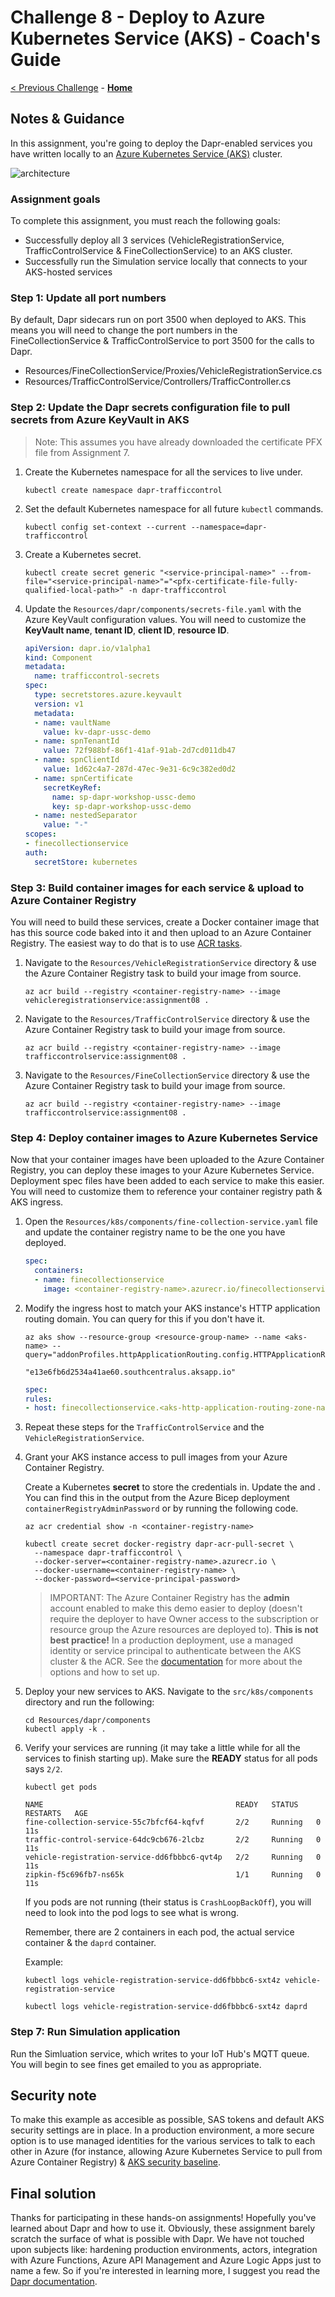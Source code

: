 # Challenge 8 - Deploy to Azure Kubernetes Service (AKS) - Coach's Guide

[< Previous Challenge](./Solution-07.md) - **[Home](../README.md)**

## Notes & Guidance

In this assignment, you're going to deploy the Dapr-enabled services you have written locally to an [Azure Kubernetes Service (AKS)](https://docs.microsoft.com/en-us/azure/aks/) cluster.

![architecture](../.img/Challenge-08/architecture.png)

### Assignment goals

To complete this assignment, you must reach the following goals:

- Successfully deploy all 3 services (VehicleRegistrationService, TrafficControlService & FineCollectionService) to an AKS cluster.
- Successfully run the Simulation service locally that connects to your AKS-hosted services

### Step 1: Update all port numbers

By default, Dapr sidecars run on port 3500 when deployed to AKS. This means you will need to change the port numbers in the FineCollectionService & TrafficControlService to port 3500 for the calls to Dapr.

- Resources/FineCollectionService/Proxies/VehicleRegistrationService.cs
- Resources/TrafficControlService/Controllers/TrafficController.cs

### Step 2: Update the Dapr secrets configuration file to pull secrets from Azure KeyVault in AKS

> Note: This assumes you have already downloaded the certificate PFX file from Assignment 7.

1.  Create the Kubernetes namespace for all the services to live under.

    ```shell
    kubectl create namespace dapr-trafficcontrol
    ```

1.  Set the default Kubernetes namespace for all future `kubectl` commands.

    ```shell
    kubectl config set-context --current --namespace=dapr-trafficcontrol
    ```

1.  Create a Kubernetes secret.

    ```shell
    kubectl create secret generic "<service-principal-name>" --from-file="<service-principal-name>"="<pfx-certificate-file-fully-qualified-local-path>" -n dapr-trafficcontrol
    ```

1.  Update the ```Resources/dapr/components/secrets-file.yaml``` with the Azure KeyVault configuration values. You will need to customize the **KeyVault name**, **tenant ID**, **client ID**, **resource ID**.

    ```yaml
    apiVersion: dapr.io/v1alpha1
    kind: Component
    metadata:
      name: trafficcontrol-secrets
    spec:
      type: secretstores.azure.keyvault
      version: v1
      metadata:
      - name: vaultName
        value: kv-dapr-ussc-demo
      - name: spnTenantId
        value: 72f988bf-86f1-41af-91ab-2d7cd011db47
      - name: spnClientId
        value: 1d62c4a7-287d-47ec-9e31-6c9c382ed0d2
      - name: spnCertificate
        secretKeyRef:
          name: sp-dapr-workshop-ussc-demo
          key: sp-dapr-workshop-ussc-demo
      - name: nestedSeparator
        value: "-"
    scopes:
    - finecollectionservice   
    auth:
      secretStore: kubernetes

### Step 3: Build container images for each service & upload to Azure Container Registry

You will need to build these services, create a Docker container image that has this source code baked into it and then upload to an Azure Container Registry. The easiest way to do that is to use [ACR tasks](https://docs.microsoft.com/en-us/azure/container-registry/container-registry-tasks-overview).

1. 	Navigate to the `Resources/VehicleRegistrationService` directory & use the Azure Container Registry task to build your image from source.

    ```shell
    az acr build --registry <container-registry-name> --image vehicleregistrationservice:assignment08 .
    ```

1. 	Navigate to the `Resources/TrafficControlService` directory & use the Azure Container Registry task to build your image from source.

    ```shell
    az acr build --registry <container-registry-name> --image trafficcontrolservice:assignment08 .
    ```

1. 	Navigate to the `Resources/FineCollectionService` directory & use the Azure Container Registry task to build your image from source.
  
    ```shell
    az acr build --registry <container-registry-name> --image trafficcontrolservice:assignment08 .		
    ```

### Step 4: Deploy container images to Azure Kubernetes Service

Now that your container images have been uploaded to the Azure Container Registry, you can deploy these images to your Azure Kubernetes Service. Deployment spec files have been added to each service to make this easier. You will need to customize them to reference your container registry path & AKS ingress.

1.	Open the `Resources/k8s/components/fine-collection-service.yaml` file and update the container registry name to be the one you have deployed.

    ```yaml
    spec:
      containers:
      - name: finecollectionservice
        image: <container-registry-name>.azurecr.io/finecollectionservice:assignment08
    ```

1.	Modify the ingress host to match your AKS instance's HTTP application routing domain. You can query for this if you don't have it.

    ```shell
    az aks show --resource-group <resource-group-name> --name <aks-name> --query="addonProfiles.httpApplicationRouting.config.HTTPApplicationRoutingZoneName"
    ```

    ```shell
    "e13e6fb6d2534a41ae60.southcentralus.aksapp.io"
    ```

    ```yaml
    spec:
    rules:
    - host: finecollectionservice.<aks-http-application-routing-zone-name>
    ```
    
1.  Repeat these steps for the `TrafficControlService` and the `VehicleRegistrationService`.

1.  Grant your AKS instance access to pull images from your Azure Container Registry.

    Create a Kubernetes **secret** to store the credentials in. Update the **<container-registry-name>** and **<container-registry-password>**. You can find this in the output from the Azure Bicep deployment `containerRegistryAdminPassword` or by running the following code.

    ```shell
    az acr credential show -n <container-registry-name>
    ```

    ```shell
    kubectl create secret docker-registry dapr-acr-pull-secret \
      --namespace dapr-trafficcontrol \
      --docker-server=<container-registry-name>.azurecr.io \
      --docker-username=<container-registry-name> \
      --docker-password=<service-principal-password>
    ```

    > IMPORTANT: The Azure Container Registry has the **admin** account enabled to make this demo easier to deploy (doesn't require the deployer to have Owner access to the subscription or resource group the Azure resources are deployed to). **This is not best practice!** In a production deployment, use a managed identity or service principal to authenticate between the AKS cluster & the ACR. See the [documentation](https://docs.microsoft.com/en-us/azure/container-registry/container-registry-authentication?tabs=azure-cli) for more about the options and how to set up.

1. 	Deploy your new services to AKS. Navigate to the `src/k8s/components` directory and run the following:

    ```shell
    cd Resources/dapr/components
    kubectl apply -k .
    ```

1.	Verify your services are running (it may take a little while for all the services to finish starting up). Make sure the **READY** status for all pods says `2/2`.

    ```shell
    kubectl get pods
    ```

    ```shell
    NAME                                           READY   STATUS    RESTARTS   AGE
    fine-collection-service-55c7bfcf64-kqfvf       2/2     Running   0          11s
    traffic-control-service-64dc9cb676-2lcbz       2/2     Running   0          11s
    vehicle-registration-service-dd6fbbbc6-qvt4p   2/2     Running   0          11s
    zipkin-f5c696fb7-ns65k                         1/1     Running   0          11s
    ```

    If you pods are not running (their status is `CrashLoopBackOff`), you will need to look into the pod logs to see what is wrong.

    Remember, there are 2 containers in each pod, the actual service container & the `daprd` container.

    Example:

    ```shell
    kubectl logs vehicle-registration-service-dd6fbbbc6-sxt4z vehicle-registration-service
    
    kubectl logs vehicle-registration-service-dd6fbbbc6-sxt4z daprd
    ```

### Step 7: Run Simulation application

Run the Simluation service, which writes to your IoT Hub's MQTT queue. You will begin to see fines get emailed to you as appropriate.

## Security note

To make this example as accesible as possible, SAS tokens and default AKS security settings are in place. In a production environment, a more secure option is to use managed identities for the various services to talk to each other in Azure (for instance, allowing Azure Kubernetes Service to pull from Azure Container Registry) & [AKS security baseline](https://github.com/mspnp/aks-fabrikam-dronedelivery).

## Final solution

Thanks for participating in these hands-on assignments! Hopefully you've learned about Dapr and how to use it. Obviously, these assignment barely scratch the surface of what is possible with Dapr. We have not touched upon subjects like: hardening production environments, actors, integration with Azure Functions, Azure API Management and Azure Logic Apps just to name a few. So if you're interested in learning more, I suggest you read the [Dapr documentation](https://docs.dapr.io).
